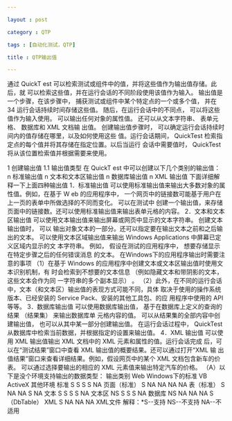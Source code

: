 ```yaml
---

layout : post

category : QTP

tags : [自动化测试，QTP]

title : QTP输出值

---
```


   通过  QuickT est  可以检索测试或组件中的值，并将这些值作为输出值存储。此后，就
可以检索这些值，并在运行会话的不同阶段使用该值作为输入。
输出值是一个步骤，在该步骤中， 捕获测试或组件中某个特定点的一个或多个值， 并在
34 
运行会话持续时间存储这些值。 随后，在运行会话中的不同点， 可以将这些值作为输入使用。
可以输出任何对象的属性值。 还可以从文本字符串、 表单元格、 数据库和 XML  文档输
出值。
创建输出值步骤时， 可以确定运行会话持续时间内的值存储在哪里，以及如何使用这些
值。运行会话期间，  QuickTest  检索指定点的每个值并将其存储在指定位置。以后当运行
会话中需要值时，  QuickTest  将从该位置检索值并根据需要来使用。

1  创建输出值
1.1  输出值类型
在 QuickT est 中可以创建以下几个类别的输出值：
         n  标准输出值
         n  文本和文本区输出值
         n  数据库输出值
         n  XML 输出值
下面详细解释一下上面四种输出值
1．标准输出值
可以使用标准输出值来输出大多数对象的属性值。例如，在基于  W eb  的应用程序中，
一个网页中的链接数可能基于用户在上一页的表单中所做选择的不同而变化。 可以在测试中
创建一个输出值，来存储页面中的链接数。还可以使用标准输出值来输出表单元格的内容。
2．文本和文本区输出值
可以使用文本输出值来输出屏幕或网页中显示的文本字符串。 创建文本输出值时， 可以
输出对象文本的一部分。还可以指定要在输出文本之前和之后输出的文本。
可以使用文本区域输出值来输出  Windows  Applications  中屏幕已定义区域内显示的文
本字符串。 例如， 假设在测试的应用程序中， 想要存储显示在特定步骤之后的任何错误消息
的文本。
在Windows下的应用程序输出时需要注意的事项
（1）在基于  Windows  的应用程序中创建文本或文本区输出值时使用文本识别机制，有
时会检索到不想要的文本信息 （例如隐藏文本和带阴影的文本， 这些文本会作为同
一字符串的多个副本显示） 。
（2）此外，在不同的运行会话中，文本（和文本区）输出值的表现方式可能不同，具体
取决于使用的操作系统版本、已经安装的  Service  Pack、安装的其他工具包、的应
用程序中使用的  API  等等。
3．数据库输出值
可以使用数据库输出值， 基于在数据库上定义的查询的结果 （结果集） 来输出数据库单
元格内容的值。 可以从结果集的全部内容中创建输出值， 也可以从其中某一部分创建输出值。
在运行会话过程中，  QuickTest  从数据库中检索当前数据，并根据指定的设置来输出值。
4．XML 输出值
可以使用  XML  输出值输出  XML  文档中的  XML  元素和属性的值。运行会话完成
后，可以在“测试结果”窗口中查看  XML  输出值的概要结果。还可以通过打开“XML  输
出值结果”窗口来查看详细结果。例如，假设网页中的某个  XML  文档包含新车的价表。
可以通过选择要输出的相应的  XML  元素值来输出特定汽车的价格。
（A）以下是没个环境支持输出的数据类型：
输出类别           Web       Windows下的标准      VB       ActiveX         其他环境
标准               S             S                 S         S               NA
页面（标准）       S             NA                NA        NA              NA
表（标准）         S             NA                NA        S               NA
文本               S             S                 S         S               NA
文本区             NS            S                 S         S               NA
数据库             NS            NA                NA        NA              S（DbTable）
XML                S             NA                NA        NA              XML文件
解释：*S--支持    NS--不支持    NA--不适用

